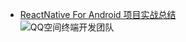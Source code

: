 

* [ReactNative For Android 项目实战总结](http://mp.weixin.qq.com/s?__biz=MzI1MTA1MzM2Nw==&mid=401483604&idx=1&sn=399cdf7e13fe6125108de1bfd045f2cf&scene=2&srcid=0201j828alSwYMIMIYddhxnx#rd)     
![QQ空间终端开发团队](http://mmbiz.qpic.cn/mmbiz/0aYRVN1mAJzL7SZsmaa6F6M6SBibDr7SUjiaaFCO7EJautcIekpfFhJxMtbCuPSjGP3nqLvPkIIHGUSuM60jiagsw/640?wx_fmt=jpeg&tp=webp&wxfrom=5 "QQ空间终端开发团队")
